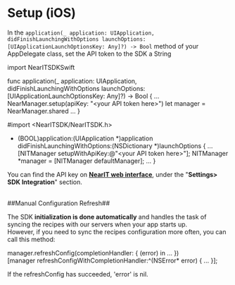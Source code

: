# Setup (iOS) #

In the `application(_ application: UIApplication, didFinishLaunchingWithOptions launchOptions: [UIApplicationLaunchOptionsKey: Any]?) -> Bool` method of your AppDelegate class, set the API token to the SDK a String


<div class="code-swift">
import NearITSDKSwift

func application(_ application: UIApplication, didFinishLaunchingWithOptions launchOptions: [UIApplicationLaunchOptionsKey: Any]?) -> Bool {
	...
    NearManager.setup(apiKey: "&lt;your API token here&gt;")
	let manager = NearManager.shared
	...
}
</div>
<div class="code-objc">
#import &lt;NearITSDK/NearITSDK.h&gt;

- (BOOL)application:(UIApplication *)application didFinishLaunchingWithOptions:(NSDictionary *)launchOptions {
    ...
    [NITManager setupWithApiKey:@"&lt;your API token here&gt;"];
    NITManager *manager = [NITManager defaultManager];
    ...
}
</div>

You can find the API key on <a href="https://go.nearit.com/" target="_blank">**NearIT web interface**</a>, under the "**Settings> SDK Integration**" section.

<br>
##Manual Configuration Refresh##

The SDK **initialization is done automatically** and handles the task of syncing the recipes with our servers when your app starts up.
<br>However, if you need to sync the recipes configuration more often, you can call this method:

<div class="code-swift">
manager.refreshConfig(completionHandler: { (error) in
    ...
})
</div>
<div class="code-objc">
[manager refreshConfigWithCompletionHandler:^(NSError* error) {
    ...
}];
</div>

If the refreshConfig has succeeded, 'error' is nil.
